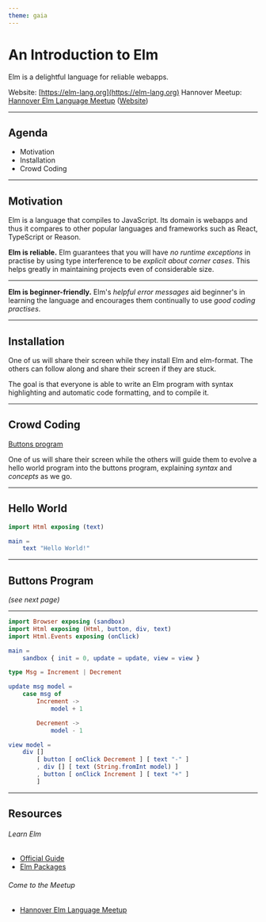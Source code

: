 ```yaml
---
theme: gaia
---
```


# An Introduction to Elm

Elm is a delightful language for reliable webapps.

Website: [https://elm-lang.org](https://elm-lang.org)
Hannover Meetup: [Hannover Elm Language Meetup](https://meetup.com/Hannover-Elm-Language-Meetup) ([Website](https://hannover-elm.github.io/website))

---

## Agenda

- Motivation
- Installation
- Crowd Coding

---

## Motivation

Elm is a language that compiles to JavaScript. Its domain is webapps and thus it compares to other popular languages and frameworks such as React, TypeScript or Reason.

__Elm is reliable.__
Elm guarantees that you will have _no runtime exceptions_ in practise by using type interference to be _explicit about corner cases_. This helps greatly in maintaining projects even of considerable size.

---

__Elm is beginner-friendly.__
Elm's _helpful error messages_ aid beginner's in learning the language and encourages them continually to use _good coding practises_.

---

## Installation

One of us will share their screen while they install Elm and elm-format. The others can follow along and share their screen if they are stuck.

The goal is that everyone is able to write an Elm program with syntax highlighting and automatic code formatting, and to compile it.

---

## Crowd Coding

[Buttons program](https://elm-lang.org/examples/_compiled/buttons.html)

One of us will share their screen while the others will guide them to evolve a hello world program into the buttons program, explaining _syntax_ and _concepts_ as we go.

---

## Hello World


```elm
import Html exposing (text)

main =
    text "Hello World!"
```

---

## Buttons Program

_(see next page)_

---

```elm
import Browser exposing (sandbox)
import Html exposing (Html, button, div, text)
import Html.Events exposing (onClick)

main =
    sandbox { init = 0, update = update, view = view }

type Msg = Increment | Decrement

update msg model =
    case msg of
        Increment ->
            model + 1

        Decrement ->
            model - 1

view model =
    div []
        [ button [ onClick Decrement ] [ text "-" ]
        , div [] [ text (String.fromInt model) ]
        , button [ onClick Increment ] [ text "+" ]
        ]
```

---

## Resources

###### Learn Elm

- [Official Guide](https://guide.elm-lang.org)
- [Elm Packages](https://package.elm-lang.org)


###### Come to the Meetup

- [Hannover Elm Language Meetup](https://www.meetup.com/Hannover-Elm-Language-Meetup)
